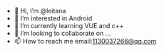 - 👋 Hi, I’m @leitana
- 👀 I’m interested in Android
- 🌱 I’m currently learning VUE and c++
- 💞️ I’m looking to collaborate on ...
- 📫 How to reach me email:1130037266@qq.com

<!---
leitana/leitana is a ✨ special ✨ repository because its `README.md` (this file) appears on your GitHub profile.
You can click the Preview link to take a look at your changes.
--->
